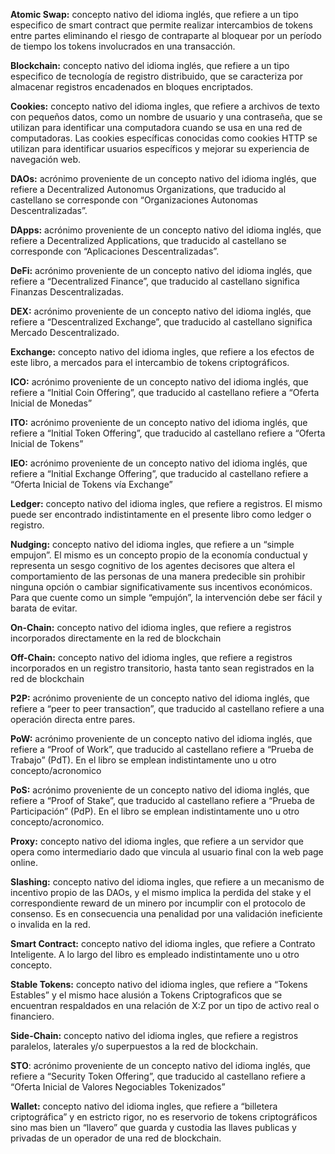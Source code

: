 **Atomic Swap:** concepto nativo del idioma inglés, que refiere a un tipo especifico de smart contract que permite realizar intercambios de tokens entre partes eliminando el riesgo de contraparte al bloquear por un período de tiempo los tokens involucrados en una transacción. 

**Blockchain:** concepto nativo del idioma inglés, que refiere a un tipo especifico de tecnología de registro distribuido, que se caracteriza por almacenar registros encadenados en bloques encriptados. 

**Cookies:** concepto nativo del idioma ingles, que refiere a archivos de texto con pequeños datos, como un nombre de usuario y una contraseña, que se utilizan para identificar una computadora cuando se usa en una red de computadoras. Las cookies específicas conocidas como cookies HTTP se utilizan para identificar usuarios específicos y mejorar su experiencia de navegación web.

**DAOs:** acrónimo proveniente de un concepto nativo del idioma inglés, que refiere a Decentralized Autonomus Organizations, que traducido al castellano se corresponde con “Organizaciones Autonomas Descentralizadas”.

**DApps:** acrónimo proveniente de un concepto nativo del idioma inglés, que refiere a Decentralized Applications, que traducido al castellano se corresponde con “Aplicaciones Descentralizadas”.

**DeFi:** acrónimo proveniente de un concepto nativo del idioma inglés, que refiere a “Decentralized Finance”, que traducido al castellano significa Finanzas Descentralizadas. 

**DEX:** acrónimo proveniente de un concepto nativo del idioma inglés, que refiere a “Descentralized Exchange”, que traducido al castellano significa Mercado Descentralizado.  

**Exchange:** concepto nativo del idioma ingles, que refiere a los efectos de este libro, a mercados para el intercambio de tokens criptográficos. 

**ICO:** acrónimo proveniente de un concepto nativo del idioma inglés, que refiere a “Initial Coin Offering”, que traducido al castellano refiere a “Oferta Inicial de Monedas”

**ITO:** acrónimo proveniente de un concepto nativo del idioma inglés, que refiere a “Initial Token Offering”, que traducido al castellano refiere a “Oferta Inicial de Tokens”

**IEO:** acrónimo proveniente de un concepto nativo del idioma inglés, que refiere a “Initial Exchange Offering”, que traducido al castellano refiere a “Oferta Inicial de Tokens vía Exchange”

**Ledger:** concepto nativo del idioma ingles, que refiere a registros. El mismo puede ser encontrado indistintamente en el presente libro como ledger o registro. 

**Nudging:** concepto nativo del idioma ingles, que refiere a un “simple empujon”. El mismo es un concepto propio de la economía conductual y representa un sesgo cognitivo de los agentes decisores que altera el comportamiento de las personas de una manera predecible sin prohibir ninguna opción o cambiar significativamente sus incentivos económicos. Para que cuente como un simple “empujón”, la intervención debe ser fácil y barata de evitar.

**On-Chain:** concepto nativo del idioma ingles, que refiere a registros incorporados directamente en la red de blockchain

**Off-Chain:** concepto nativo del idioma ingles, que refiere a registros incorporados en un registro transitorio, hasta tanto sean registrados en la red de blockchain

**P2P:** acrónimo proveniente de un concepto nativo del idioma inglés, que refiere a “peer to peer transaction”, que traducido al castellano refiere a una operación directa entre pares. 

**PoW:** acrónimo proveniente de un concepto nativo del idioma inglés, que refiere a “Proof of Work”, que traducido al castellano refiere a “Prueba de Trabajo” (PdT). En el libro se emplean indistintamente uno u otro concepto/acronomico

**PoS:** acrónimo proveniente de un concepto nativo del idioma inglés, que refiere a “Proof of Stake”, que traducido al castellano refiere a “Prueba de Participación” (PdP). En el libro se emplean indistintamente uno u otro concepto/acronomico.

**Proxy:** concepto nativo del idioma ingles, que refiere a un servidor que opera como intermediario dado que vincula al usuario final con la web page online. 

**Slashing:** concepto nativo del idioma ingles, que refiere a un mecanismo de incentivo propio de las DAOs, y el mismo implica la perdida del stake y el correspondiente reward de un minero por incumplir con el protocolo de consenso. Es en consecuencia una penalidad por una validación ineficiente o invalida en la red. 

**Smart Contract:** concepto nativo del idioma ingles, que refiere a Contrato Inteligente. A lo largo del libro es empleado indistintamente uno u otro concepto.  

**Stable Tokens:** concepto nativo del idioma ingles, que refiere a “Tokens Estables” y el mismo hace alusión a Tokens Criptograficos que se encuentran respaldados en una relación de X:Z por un tipo de activo real o financiero. 

**Side-Chain:** concepto nativo del idioma ingles, que refiere a registros paralelos, laterales y/o superpuestos a la red de blockchain. 

**STO**: acrónimo proveniente de un concepto nativo del idioma inglés, que refiere a “Security Token Offering”, que traducido al castellano refiere a “Oferta Inicial de Valores Negociables Tokenizados”

**Wallet:** concepto nativo del idioma ingles, que refiere a “billetera criptográfica” y en estricto rigor, no es reservorio de tokens criptográficos sino mas bien un “llavero” que guarda y custodia las llaves publicas y privadas de un operador de una red de blockchain. 
